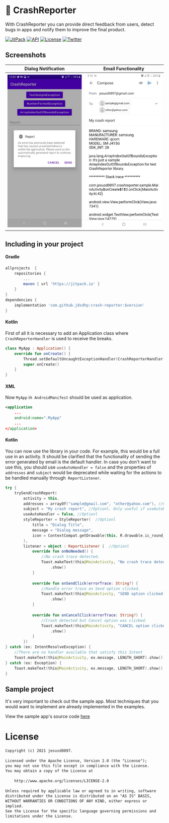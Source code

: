 🐞 CrashReporter
=======
With CrashReporter you can provide direct feedback from users, detect bugs in apps and notify them to improve the final product.

[![JitPack](https://jitpack.io/v/jdsdhp/crash-reporter.svg)](https://jitpack.io/#jdsdhp/crash-reporter) 
[![API](https://img.shields.io/badge/API-17%2B-red.svg?style=flat)](https://android-arsenal.com/api?level=17) 
[![License](https://img.shields.io/badge/License-Apache%202.0-blue.svg)](https://opensource.org/licenses/Apache-2.0)
[![Twitter](https://img.shields.io/badge/Twitter-@jdsdhp-9C27B0.svg)](https://twitter.com/jdsdhp)

## Screenshots
Dialog Notification | Email Functionality
:-:|:-:
![](art/art-01.jpg) | ![](art/art-02.jpg)

## Including in your project

#### Gradle

```gradle
allprojects  {
    repositories {
        ...
        maven { url 'https://jitpack.io' }
    }
}
dependencies {
    implementation 'com.github.jdsdhp:crash-reporter:$version'
}
```

#### Kotlin
First of all it is necessary to add an Application class where `CrashReporterHandler` is used to receive the breaks.
```kotlin
class MyApp : Application() {
    override fun onCreate() {
        Thread.setDefaultUncaughtExceptionHandler(CrashReporterHandler(this))
        super.onCreate()
    }
}
```
#### XML
Now `MyApp` in` AndroidManifest` should be used as application.
```xml
<application
    ...
    android:name=".MyApp"
    ...
</application>
```
#### Kotlin
You can now use the library in your code. For example, this would be a full use in an activity. It should be clarified that the functionality of sending the error generated by email is the default handler. In case you don't want to use this, you should use `useAutoHandler = false` and the properties of `addresses` and `subject` would be deprecated while waiting for the actions to be handled manually through` ReportListener`.
```kotlin
try {
    trySendCrashReport(
        activity = this,
        addresses = arrayOf("sample@gmail.com", "other@yahoo.com"), //Optionl.  Only useful if useAutoHandler = true
        subject = "My crash report", //Optionl. Only useful if useAutoHandler = true
        useAutoHandler = false, //Optionl
        styleReporter = StyleReporter(  //Optionl
            title = "Dialog Title",
            message = "Dialog message",
            icon = ContextCompat.getDrawable(this, R.drawable.ic_round_bug_report)
        ),
        listener = object : ReportListener {  //Optionl
            override fun onNoNeeded() {
                //No crash trace detected.
                Toast.makeText(this@MainActivity, "No crash trace detected.", LENGTH_SHORT)
                    .show()
            }

            override fun onSendClick(errorTrace: String?) {
                //Handle error trace on Send option clicked.
                Toast.makeText(this@MainActivity, "SEND option clicked.", LENGTH_SHORT)
                    .show()
            }

            override fun onCancelClick(errorTrace: String?) {
                //Crash detected but Cancel option was clicked.
                Toast.makeText(this@MainActivity, "CANCEL option clicked.", LENGTH_SHORT)
                    .show()
            }
        })
} catch (ex: IntentResolveException) {
    //There are no handler available that satisfy this Intent
    Toast.makeText(this@MainActivity, ex.message, LENGTH_SHORT).show()
} catch (ex: Exception) {
    Toast.makeText(this@MainActivity, ex.message, LENGTH_SHORT).show()
}
```
## Sample project
It's very important to check out the sample app. Most techniques that you would want to implement are already implemented in the examples.

View the sample app's source code [here](https://github.com/jdsdhp/crash-reporter/tree/master/app)

License
=======

    Copyright (c) 2021 jesusd0897.
    
    Licensed under the Apache License, Version 2.0 (the "License");
    you may not use this file except in compliance with the License.
    You may obtain a copy of the License at
    
        http://www.apache.org/licenses/LICENSE-2.0
    
    Unless required by applicable law or agreed to in writing, software
    distributed under the License is distributed on an "AS IS" BASIS,
    WITHOUT WARRANTIES OR CONDITIONS OF ANY KIND, either express or implied.
    See the License for the specific language governing permissions and
    limitations under the License.
